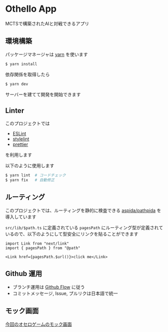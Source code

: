# Othello App

MCTSで構築されたAIと対戦できるアプリ

## 環境構築

パッケージマネージャは [yarn](https://yarnpkg.com/) を使います

``` bash
$ yarn install
```

依存関係を取得したら

``` bash
$ yarn dev
```

サーバーを建てて開発を開始できます

## Linter

このプロジェクトでは

- [ESLint](https://eslint.org/)
- [stylelint](https://stylelint.io/)
- [prettier](https://prettier.io/)

を利用します

以下のように使用します

``` bash
$ yarn lint  # コードチェック
$ yarn fix   # 自動修正
```

## ルーティング

このプロジェクトでは、ルーティングを静的に検査できる [aspida/pathpida](https://github.com/aspida/pathpida) を導入しています

`src/lib/$path.ts` に定義されている `pagesPath` にルーティング型が定義されているので、以下のようにして型安全にリンクを貼ることができます

``` tsx:sample.tsx
import Link from "next/link"
import { pagesPath } from "@path"

<Link href={pagesPath.$url()}>click me</Link>
```

## Github 運用

- ブランチ運用は [Github Flow](https://guides.github.com/introduction/flow/#:~:text=GitHub%20flow%20is%20a%20lightweight,where%20deployments%20are%20made%20regularly.) に従う
- コミットメッセージ, Issue, プルリクは日本語で統一

## モック画面

[今回のオセロゲームのモック画面](https://whimsical.com/WSpn3uDY2eU71b6HdbXSTY)

